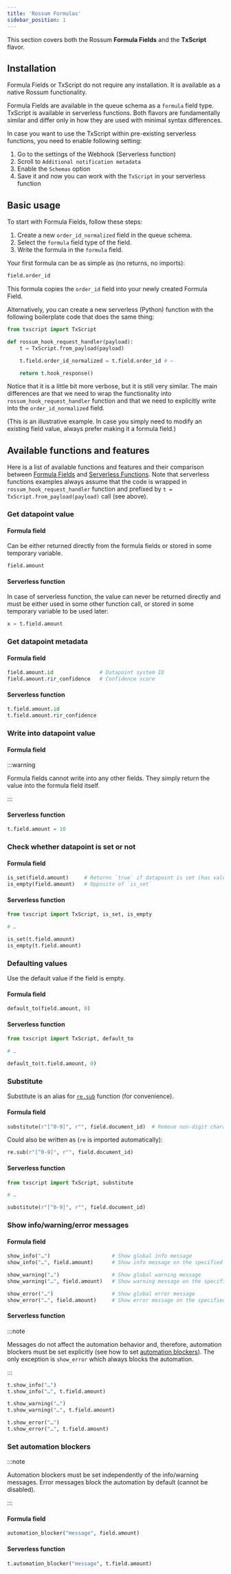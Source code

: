 ```yaml
---
title: 'Rossum Formulas'
sidebar_position: 1
---
```


This section covers both the Rossum **Formula Fields** and the **TxScript** flavor.

## Installation

Formula Fields or TxScript do not require any installation. It is available as a native Rossum functionality.

Formula Fields are available in the queue schema as a `formula` field type. TxScript is available in serverless functions. Both flavors are fundamentally similar and differ only in how they are used with minimal syntax differences.

In case you want to use the TxScript within pre-existing serverless functions, you need to enable following setting:

1. Go to the settings of the Webhook (Serverless function)
2. Scroll to `Additional notification metadata`
3. Enable the `Schemas` option
4. Save it and now you can work with the `TxScript` in your serverless function

## Basic usage

To start with Formula Fields, follow these steps:

1. Create a new `order_id_normalized` field in the queue schema.
1. Select the `formula` field type of the field.
1. Write the formula in the `formula` field.

Your first formula can be as simple as (no returns, no imports):

```py
field.order_id
```

This formula copies the `order_id` field into your newly created Formula Field.

Alternatively, you can create a new serverless (Python) function with the following boilerplate code that does the same thing:

```py
from txscript import TxScript

def rossum_hook_request_handler(payload):
    t = TxScript.from_payload(payload)

    t.field.order_id_normalized = t.field.order_id # ←

    return t.hook_response()
```

Notice that it is a little bit more verbose, but it is still very similar. The main differences are that we need to wrap the functionality into `rossum_hook_request_handler` function and that we need to explicitly write into the `order_id_normalized` field.

(This is an illustrative example. In case you simply need to modify an existing field value, always prefer making it a formula field.)

## Available functions and features

Here is a list of available functions and features and their comparison between [Formula Fields](./formula-fields.md) and [Serverless Functions](./serverless-functions.md). Note that serverless functions examples always assume that the code is wrapped in `rossum_hook_request_handler` function and prefixed by `t = TxScript.from_payload(payload)` call (see above).

### Get datapoint value

#### Formula field

Can be either returned directly from the formula fields or stored in some temporary variable.

```py
field.amount
```

#### Serverless function

In case of serverless function, the value can never be returned directly and must be either used in some other function call, or stored in some temporary variable to be used later:

```py
x = t.field.amount
```

### Get datapoint metadata

#### Formula field

```py
field.amount.id               # Datapoint system ID
field.amount.rir_confidence   # Confidence score
```

#### Serverless function

```py
t.field.amount.id
t.field.amount.rir_confidence
```

### Write into datapoint value

#### Formula field

:::warning

Formula fields cannot write into any other fields. They simply return the value into the formula field itself.

:::

#### Serverless function

```py
t.field.amount = 10
```

### Check whether datapoint is set or not

#### Formula field

```py
is_set(field.amount)     # Returns `true` if datapoint is set (has value)
is_empty(field.amount)   # Opposite of `is_set`
```

#### Serverless function

```py
from txscript import TxScript, is_set, is_empty

# …

is_set(t.field.amount)
is_empty(t.field.amount)
```

### Defaulting values

Use the default value if the field is empty.

#### Formula field

```py
default_to(field.amount, 0)
```

#### Serverless function

```py
from txscript import TxScript, default_to

# …

default_to(t.field.amount, 0)
```

### Substitute

Substitute is an alias for [`re.sub`](https://docs.python.org/3/library/re.html#re.sub) function (for convenience).

#### Formula field

```py
substitute(r"[^0-9]", r"", field.document_id)  # Remove non-digit characters
```

Could also be written as (`re` is imported automatically):

```py
re.sub(r"[^0-9]", r"", field.document_id)
```

#### Serverless function

```py
from txscript import TxScript, substitute

# …

substitute(r"[^0-9]", r"", field.document_id)
```

### Show info/warning/error messages

#### Formula field

```py
show_info("…")                    # Show global info message
show_info("…", field.amount)      # Show info message on the specified field

show_warning("…")                 # Show global warning message
show_warning("…", field.amount)   # Show warning message on the specified field

show_error("…")                   # Show global error message
show_error("…", field.amount)     # Show error message on the specified field
```

#### Serverless function

:::note

Messages do not affect the automation behavior and, therefore, automation blockers must be set explicitly (see how to set [automation blockers](#set-automation-blockers)). The only exception is `show_error` which always blocks the automation.

:::

```py
t.show_info("…")
t.show_info("…", t.field.amount)

t.show_warning("…")
t.show_warning("…", t.field.amount)

t.show_error("…")
t.show_error("…", t.field.amount)
```

### Set automation blockers

:::note

Automation blockers must be set independently of the info/warning messages. Error messages block the automation by default (cannot be disabled).

:::

#### Formula field

```py
automation_blocker("message", field.amount)
```

#### Serverless function

```py
t.automation_blocker("message", t.field.amount)
```
